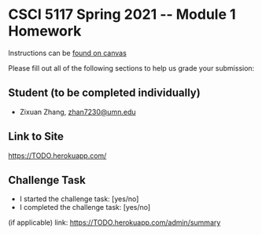 # CSCI 5117 Spring 2021 -- Module 1 Homework

Instructions can be [found on canvas](https://canvas.umn.edu/courses/217951/pages/homework-1)

Please fill out all of the following sections to help us grade your submission:

## Student (to be completed individually)

* Zixuan Zhang, zhan7230@umn.edu

## Link to Site

<https://TODO.herokuapp.com/>

## Challenge Task

* I started the challenge task: [yes/no]
* I completed the challenge task: [yes/no]

(if applicable) link: <https://TODO.herokuapp.com/admin/summary>
